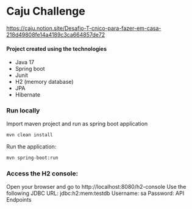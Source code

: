 # Caju Challenge

https://caju.notion.site/Desafio-T-cnico-para-fazer-em-casa-218d49808fe14a4189c3ca664857de72

#### Project created using the technologies

- Java 17
- Spring boot
- Junit
- H2 (memory database)
- JPA
- Hibernate

### Run locally

Import maven project and run as spring boot application

```bash 
mvn clean install
```

Run the application:

```bash 
mvn spring-boot:run
```

### Access the H2 console:

Open your browser and go to http://localhost:8080/h2-console
Use the following JDBC URL: jdbc:h2:mem:testdb
Username: sa
Password:
API Endpoints